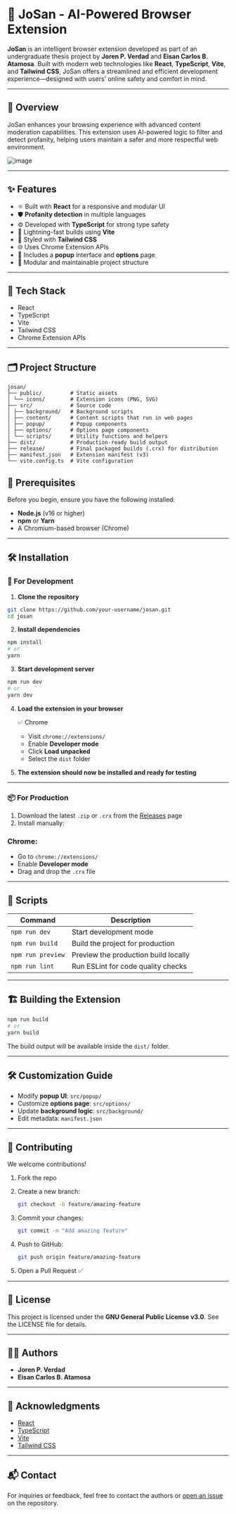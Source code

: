 # 🚀 JoSan - AI-Powered Browser Extension

**JoSan** is an intelligent browser extension developed as part of an undergraduate thesis project by **Joren P. Verdad** and **Eisan Carlos B. Atamosa**. Built with modern web technologies like **React**, **TypeScript**, **Vite**, and **Tailwind CSS**, JoSan offers a streamlined and efficient development experience—designed with users' online safety and comfort in mind.

---

## 📖 Overview

JoSan enhances your browsing experience with advanced content moderation capabilities. This extension uses AI-powered logic to filter and detect profanity, helping users maintain a safer and more respectful web environment.


![image](https://github.com/user-attachments/assets/bc367ab3-ba3a-416b-9c48-201129e8a316)

---

## ✨ Features

- ⚛️ Built with **React** for a responsive and modular UI
- 🛡️ **Profanity detection** in multiple languages
- ⚙️ Developed with **TypeScript** for strong type safety
- 💨 Lightning-fast builds using **Vite**
- 🎨 Styled with **Tailwind CSS**
- 🌐 Uses Chrome Extension APIs
- 🧩 Includes a **popup** interface and **options** page
- 🔧 Modular and maintainable project structure

---

## 🧠 Tech Stack

- React
- TypeScript
- Vite
- Tailwind CSS
- Chrome Extension APIs

---

## 🗂️ Project Structure

```
josan/
├── public/         # Static assets
│ └── icons/        # Extension icons (PNG, SVG)
├── src/            # Source code
│ ├── background/   # Background scripts
│ ├── content/      # Content scripts that run in web pages
│ ├── popup/        # Popup components
│ ├── options/      # Options page components
│ └── scripts/      # Utility functions and helpers
├── dist/           # Production-ready build output
├── release/        # Final packaged builds (.crx) for distribution
├── manifest.json   # Extension manifest (v3)
└── vite.config.ts  # Vite configuration
```

## 🧰 Prerequisites

Before you begin, ensure you have the following installed:

- **Node.js** (v16 or higher)
- **npm** or **Yarn**
- A Chromium-based browser (Chrome)

---

## 🛠️ Installation

### 🔧 For Development

1. **Clone the repository**

```bash
git clone https://github.com/your-username/josan.git
cd josan
```

2. **Install dependencies**

```bash
npm install
# or
yarn
```

3. **Start development server**

```bash
npm run dev
# or
yarn dev
```

4. **Load the extension in your browser**

    ✅ Chrome
    - Visit `chrome://extensions/`
    - Enable **Developer mode**
    - Click **Load unpacked**
    - Select the `dist` folder

5. **The extension should now be installed and ready for testing**

---

### 📦 For Production

1. Download the latest `.zip` or `.crx` from the [Releases](https://github.com/shinjitsue/JoSan/tree/main/release) page
2. Install manually:

### Chrome:

- Go to `chrome://extensions/`
- Enable **Developer mode**
- Drag and drop the `.crx` file

---

## 📜 Scripts

| Command | Description |
| --- | --- |
| `npm run dev` | Start development mode |
| `npm run build` | Build the project for production |
| `npm run preview` | Preview the production build locally |
| `npm run lint` | Run ESLint for code quality checks |

---

## 🏗️ Building the Extension

```bash
npm run build
# or
yarn build
```

The build output will be available inside the `dist/` folder.

---

## 🛠️ Customization Guide

- Modify **popup UI**: `src/popup/`
- Customize **options page**: `src/options/`
- Update **background logic**: `src/background/`
- Edit metadata: `manifest.json`

---

## 🤝 Contributing

We welcome contributions!

1. Fork the repo
2. Create a new branch:
    
    ```bash
    git checkout -b feature/amazing-feature
    ```
    
3. Commit your changes:
    
    ```bash
    git commit -m "Add amazing feature"
    ```
    
4. Push to GitHub:
    
    ```bash
    git push origin feature/amazing-feature
    ```
    
5. Open a Pull Request ✅

---

## 📄 License

This project is licensed under the **GNU General Public License v3.0**. See the LICENSE file for details.

---

## 👨‍🎓 Authors

- **Joren P. Verdad**
- **Eisan Carlos B. Atamosa**

---

## 🙏 Acknowledgments

- [React](https://reactjs.org/)
- [TypeScript](https://www.typescriptlang.org/)
- [Vite](https://vitejs.dev/)
- [Tailwind CSS](https://tailwindcss.com/)

---

## 📬 Contact

For inquiries or feedback, feel free to contact the authors or [open an issue](https://github.com/shinjitsue/JoSan/issues) on the repository.
